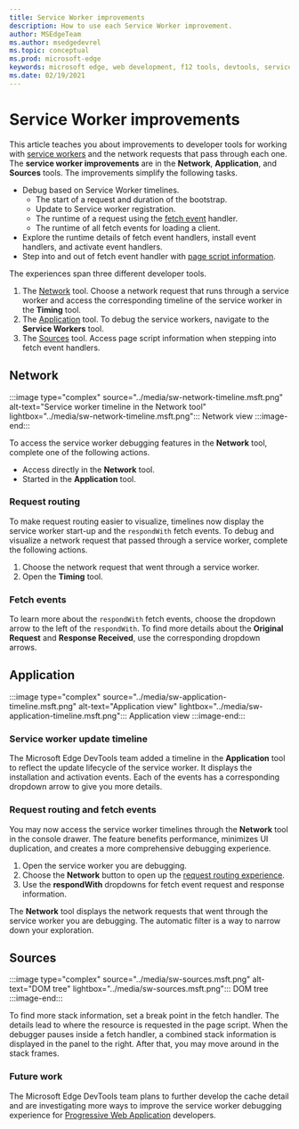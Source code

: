 ```yaml
---
title: Service Worker improvements
description: How to use each Service Worker improvement.
author: MSEdgeTeam
ms.author: msedgedevrel
ms.topic: conceptual
ms.prod: microsoft-edge
keywords: microsoft edge, web development, f12 tools, devtools, service worker, PWA
ms.date: 02/19/2021
---
```

# Service Worker improvements

This article teaches you about improvements to developer tools for working with [service workers](https://developer.mozilla.org/docs/Web/API/Service_Worker_API) and the network requests that pass through each one.  The **service worker improvements** are in the **Network**, **Application**, and **Sources** tools.  The improvements simplify the following tasks.

*   Debug based on Service Worker timelines.
    *   The start of a request and duration of the bootstrap.
    *   Update to Service worker registration.
    *   The runtime of a request using the [fetch event](https://developer.mozilla.org/docs/Web/API/FetchEvent) handler.
    *   The runtime of all fetch events for loading a client.
*   Explore the runtime details of fetch event handlers, install event handlers, and activate event handlers.
*   Step into and out of fetch event handler with [page script information](#sources).

The experiences span three different developer tools.

1.  The [Network](#network) tool.  Choose a network request that runs through a service worker and access the corresponding timeline of the service worker in the **Timing** tool.
1.  The [Application](#application) tool.  To debug the service workers, navigate to the **Service Workers** tool.
1.  The [Sources](#sources) tool.  Access page script information when stepping into fetch event handlers.


<!-- ====================================================================== -->
## Network

:::image type="complex" source="../media/sw-network-timeline.msft.png" alt-text="Service worker timeline in the Network tool" lightbox="../media/sw-network-timeline.msft.png":::
   Network view
:::image-end:::

To access the service worker debugging features in the **Network** tool, complete one of the following actions.

*   Access directly in the **Network** tool.
*   Started in the **Application** tool.

### Request routing

To make request routing easier to visualize, timelines now display the service worker start-up and the `respondWith` fetch events.  To debug and visualize a network request that passed through a service worker, complete the following actions.

1.  Choose the network request that went through a service worker.
1.  Open the **Timing** tool.

### Fetch events

To learn more about the `respondWith` fetch events, choose the dropdown arrow to the left of the `respondWith`.  To find more details about the **Original Request** and **Response Received**, use the corresponding dropdown arrows.


<!-- ====================================================================== -->
## Application

:::image type="complex" source="../media/sw-application-timeline.msft.png" alt-text="Application view" lightbox="../media/sw-application-timeline.msft.png":::
   Application view
:::image-end:::

### Service worker update timeline

The Microsoft Edge DevTools team added a timeline in the **Application** tool to reflect the update lifecycle of the service worker.  It displays the installation and activation events.  Each of the events has a corresponding dropdown arrow to give you more details.

### Request routing and fetch events

You may now access the service worker timelines through the **Network** tool in the console drawer.  The feature benefits performance, minimizes UI duplication, and creates a more comprehensive debugging experience.

1.  Open the service worker you are debugging.
1.  Choose the **Network** button to open up the [request routing experience](#network).
1.  Use the **respondWith** dropdowns for fetch event request and response information.

The **Network** tool displays the network requests that went through the service worker you are debugging.  The automatic filter is a way to narrow down your exploration.


<!-- ====================================================================== -->
## Sources

:::image type="complex" source="../media/sw-sources.msft.png" alt-text="DOM tree" lightbox="../media/sw-sources.msft.png":::
   DOM tree
:::image-end:::

To find more stack information, set a break point in the fetch handler.  The details lead to where the resource is requested in the page script.  When the debugger pauses inside a fetch handler, a combined stack information is displayed in the panel to the right.  After that, you may move around in the stack frames.

### Future work

The Microsoft Edge DevTools team plans to further develop the cache detail and are investigating more ways to improve the service worker debugging experience for [Progressive Web Application](https://developer.mozilla.org/docs/Web/Progressive_web_apps) developers.
